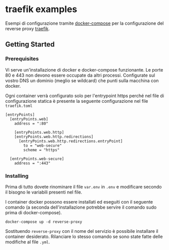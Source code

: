 # traefik examples

Esempi di configurazione tramite [docker-compose](https://docs.docker.com/compose/) per la configurazione del reverse proxy [traefik](https://docs.traefik.io/).

## Getting Started

### Prerequisites

Vi serve un'installazione di docker e docker-compose funzionante. Le porte 80 e 443 non devono essere occupate da altri processi. Configurate sul vostro DNS un dominio (meglio se wildcard) che punti sulla macchina con docker.

Ogni container verrà configurato solo per l'entrypoint https perché nel file di configurazione statica è presente la seguente configurazione nel file ```traefik.toml```

```
[entryPoints]
  [entryPoints.web]
    address = ":80"

    [entryPoints.web.http]
    [entryPoints.web.http.redirections]
      [entryPoints.web.http.redirections.entryPoint]
        to = "web-secure"
        scheme = "https"

  [entryPoints.web-secure]
    address = ":443"
```


### Installing

Prima di tutto dovete rinominare il file ```var.env``` in ```.env``` e modificare secondo il bisogno le variabili presenti nel file.

I container docker possono essere installati ed eseguiti con il seguente comando (a seconda dell'installazione potrebbe servire il comando sudo prima di docker-compose).

```
docker-compose up -d reverse-proxy
```

Sostituendo ```reverse-proxy``` con il nome del servizio è possibile installare il container desiderato. Rilanciare lo stesso comando se sono state fatte delle modifiche al file ```.yml```.
